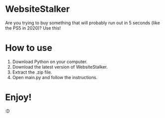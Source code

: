 # WebsiteStalker
Are you trying to buy something that will probably run out in 5 seconds (like the PS5 in 2020)? Use this!
# How to use
1) Download Python on your computer.
2) Download the latest version of WebsiteStalker.
3) Extract the .zip file.
4) Open main.py and follow the instructions.
# Enjoy!
:D

